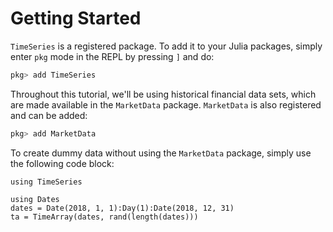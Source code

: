 # Getting Started

`TimeSeries` is a registered package.
To add it to your Julia packages, simply enter `pkg` mode in the REPL by pressing `]` and do:

```julia
pkg> add TimeSeries
```

Throughout this tutorial, we'll be using historical financial data sets,
which are made available in the `MarketData` package. `MarketData` is also
registered and can be added:

```julia
pkg> add MarketData
```

To create dummy data without using the `MarketData` package, simply use
the following code block:

```@setup dummy
using TimeSeries
```

```@repl dummy
using Dates
dates = Date(2018, 1, 1):Day(1):Date(2018, 12, 31)
ta = TimeArray(dates, rand(length(dates)))
```

